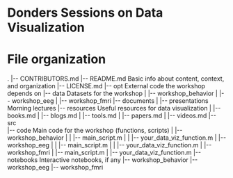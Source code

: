 # Donders Sessions on Data Visualization

# File organization
.
|-- CONTRIBUTORS.md
|-- README.md                 Basic info about content, context, and organization
|-- LICENSE.md
|-- opt                       External code the workshop depends on
|-- data                      Datasets for the workshop
|   |-- workshop_behavior
|   |-- workshop_eeg
|   |-- workshop_fmri
|-- documents
|   |-- presentations         Morning lectures
|-- resources                 Useful resources for data visualization
|   |-- books.md
|   |-- blogs.md
|   |-- tools.md
|   |-- papers.md
|   |-- videos.md
|-- src                       
    |-- code                  Main code for the workshop (functions, scripts)
    |   |-- workshop_behavior
    |   |   |-- main_script.m
    |   |   |-- your_data_viz_function.m
    |   |-- workshop_eeg
    |   |   |-- main_script.m
    |   |   |-- your_data_viz_function.m
    |   |-- workshop_fmri
    |       |-- main_script.m
    |       |-- your_data_viz_function.m
    |-- notebooks             Interactive notebooks, if any
        |-- workshop_behavior
        |-- workshop_eeg
        |-- workshop_fmri
